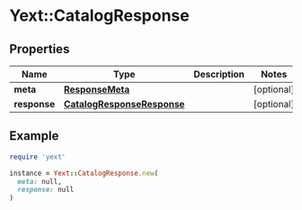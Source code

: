 # Yext::CatalogResponse

## Properties

| Name | Type | Description | Notes |
| ---- | ---- | ----------- | ----- |
| **meta** | [**ResponseMeta**](ResponseMeta.md) |  | [optional] |
| **response** | [**CatalogResponseResponse**](CatalogResponseResponse.md) |  | [optional] |

## Example

```ruby
require 'yext'

instance = Yext::CatalogResponse.new(
  meta: null,
  response: null
)
```

